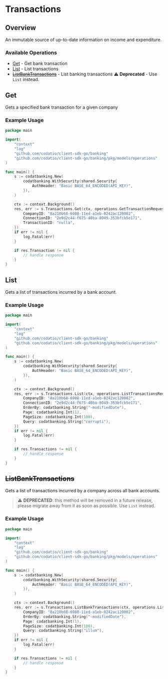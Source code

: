 # Transactions

## Overview

An immutable source of up-to-date information on income and expenditure.

### Available Operations

* [Get](#get) - Get bank transaction
* [List](#list) - List transactions
* [~~ListBankTransactions~~](#listbanktransactions) - List banking transactions :warning: **Deprecated** - Use `List` instead.

## Get

Gets a specified bank transaction for a given company

### Example Usage

```go
package main

import(
	"context"
	"log"
	"github.com/codatio/client-sdk-go/banking"
	"github.com/codatio/client-sdk-go/banking/pkg/models/operations"
)

func main() {
    s := codatbanking.New(
        codatbanking.WithSecurity(shared.Security{
            AuthHeader: "Basic BASE_64_ENCODED(API_KEY)",
        }),
    )

    ctx := context.Background()
    res, err := s.Transactions.Get(ctx, operations.GetTransactionRequest{
        CompanyID: "8a210b68-6988-11ed-a1eb-0242ac120002",
        ConnectionID: "2e9d2c44-f675-40ba-8049-353bfcb5e171",
        TransactionID: "nulla",
    })
    if err != nil {
        log.Fatal(err)
    }

    if res.Transaction != nil {
        // handle response
    }
}
```

## List

Gets a list of transactions incurred by a bank account.

### Example Usage

```go
package main

import(
	"context"
	"log"
	"github.com/codatio/client-sdk-go/banking"
	"github.com/codatio/client-sdk-go/banking/pkg/models/operations"
)

func main() {
    s := codatbanking.New(
        codatbanking.WithSecurity(shared.Security{
            AuthHeader: "Basic BASE_64_ENCODED(API_KEY)",
        }),
    )

    ctx := context.Background()
    res, err := s.Transactions.List(ctx, operations.ListTransactionsRequest{
        CompanyID: "8a210b68-6988-11ed-a1eb-0242ac120002",
        ConnectionID: "2e9d2c44-f675-40ba-8049-353bfcb5e171",
        OrderBy: codatbanking.String("-modifiedDate"),
        Page: codatbanking.Int(1),
        PageSize: codatbanking.Int(100),
        Query: codatbanking.String("corrupti"),
    })
    if err != nil {
        log.Fatal(err)
    }

    if res.Transactions != nil {
        // handle response
    }
}
```

## ~~ListBankTransactions~~

Gets a list of transactions incurred by a company across all bank accounts.

> :warning: **DEPRECATED**: this method will be removed in a future release, please migrate away from it as soon as possible. Use `List` instead.

### Example Usage

```go
package main

import(
	"context"
	"log"
	"github.com/codatio/client-sdk-go/banking"
	"github.com/codatio/client-sdk-go/banking/pkg/models/operations"
)

func main() {
    s := codatbanking.New(
        codatbanking.WithSecurity(shared.Security{
            AuthHeader: "Basic BASE_64_ENCODED(API_KEY)",
        }),
    )

    ctx := context.Background()
    res, err := s.Transactions.ListBankTransactions(ctx, operations.ListBankTransactionsRequest{
        CompanyID: "8a210b68-6988-11ed-a1eb-0242ac120002",
        OrderBy: codatbanking.String("-modifiedDate"),
        Page: codatbanking.Int(1),
        PageSize: codatbanking.Int(100),
        Query: codatbanking.String("illum"),
    })
    if err != nil {
        log.Fatal(err)
    }

    if res.Transactions != nil {
        // handle response
    }
}
```
